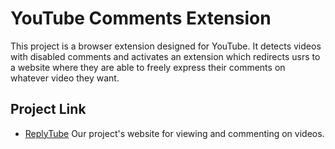 YouTube Comments Extension
==========================
This project is a browser extension designed for YouTube. It detects videos with disabled comments and activates an extension which redirects usrs to a website where they are able to freely express their comments on whatever video they want.

## Project Link
* [ReplyTube](https://replytu.be/) Our project's website for viewing and commenting on videos.
